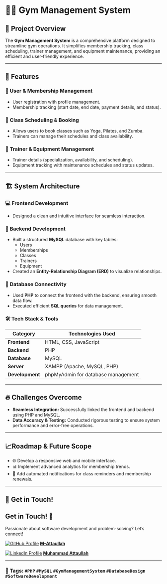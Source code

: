 # 🏋️‍♂️ Gym Management System

## 🚀 Project Overview

The **Gym Management System** is a comprehensive platform designed to streamline gym operations. It simplifies membership tracking, class scheduling, trainer management, and equipment maintenance, providing an efficient and user-friendly experience.

---

## 🌟 Features

### 🔹 **User & Membership Management**
- User registration with profile management.
- Membership tracking (start date, end date, payment details, and status).

### 🔸 **Class Scheduling & Booking**
- Allows users to book classes such as Yoga, Pilates, and Zumba.
- Trainers can manage their schedules and class availability.

### 🔹 **Trainer & Equipment Management**
- Trainer details (specialization, availability, and scheduling).
- Equipment tracking with maintenance schedules and status updates.

---

## 🏗️ System Architecture

### 💻 **Frontend Development**
- Designed a clean and intuitive interface for seamless interaction.

### 🔧 **Backend Development**
- Built a structured **MySQL** database with key tables:
  - Users
  - Memberships
  - Classes
  - Trainers
  - Equipment
- Created an **Entity-Relationship Diagram (ERD)** to visualize relationships.

### 🔗 **Database Connectivity**
- Used **PHP** to connect the frontend with the backend, ensuring smooth data flow.
- Executed efficient **SQL queries** for data management.

### 🛠 **Tech Stack & Tools**
| **Category**    | **Technologies Used**          |
|----------------|--------------------------------|
| **Frontend**   | HTML, CSS, JavaScript         |
| **Backend**    | PHP                            |
| **Database**   | MySQL                          |
| **Server**     | XAMPP (Apache, MySQL, PHP)    |
| **Development**| phpMyAdmin for database management |

---

## 🔥 Challenges Overcome
- **Seamless Integration:** Successfully linked the frontend and backend using PHP and MySQL.
- **Data Accuracy & Testing:** Conducted rigorous testing to ensure system performance and error-free operations.

---

## 📈Roadmap & Future Scope
- 🌐 Develop a responsive web and mobile interface.
- 📊 Implement advanced analytics for membership trends.
- 🔔 Add automated notifications for class reminders and membership renewals.

---

## 🤝 Get in Touch!
## Get in Touch! 🤝
Passionate about software development and problem-solving? Let’s connect!

[![GitHub Profile](https://img.shields.io/badge/GitHub-000?logo=github&logoColor=white)](https://github.com/M-Attaullah) [**M-Attaullah**](https://github.com/M-Attaullah)  

[![LinkedIn Profile](https://img.shields.io/badge/LinkedIn-0077B5?logo=linkedin&logoColor=white)](https://www.linkedin.com/in/muhammad-attaullah-705764333/) [**Muhammad Attaullah**](https://www.linkedin.com/in/muhammad-attaullah-705764333/)


---

### 🔖 Tags: `#PHP` `#MySQL` `#GymManagementSystem` `#DatabaseDesign` `#SoftwareDevelopment`



